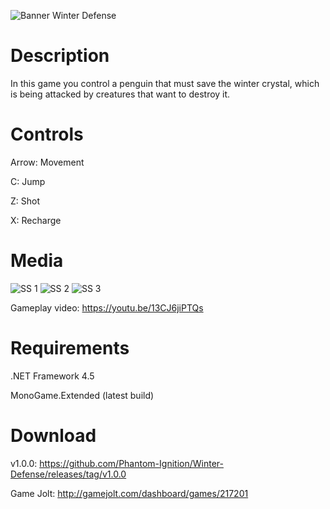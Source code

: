 ![Banner Winter Defense](http://i.imgur.com/jx4x9k0.png)
# Description

In this game you control a penguin that must save the winter crystal, which is being attacked by creatures that want to destroy it.

# Controls

Arrow: Movement

C: Jump

Z: Shot

X: Recharge

# Media

![SS 1](http://i.imgur.com/zCMtcYS.png)
![SS 2](http://i.imgur.com/x3Fxxju.png)
![SS 3](http://i.imgur.com/v1rUTSI.png)

Gameplay video: https://youtu.be/13CJ6jiPTQs

# Requirements

.NET Framework 4.5

MonoGame.Extended (latest build)

# Download

v1.0.0: https://github.com/Phantom-Ignition/Winter-Defense/releases/tag/v1.0.0

Game Jolt: http://gamejolt.com/dashboard/games/217201
